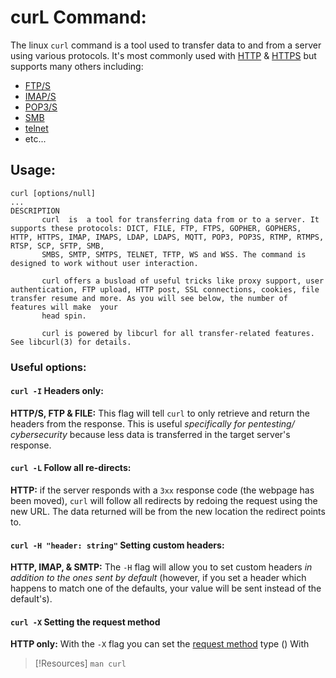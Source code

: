 
# curL Command:
The linux `curl` command is a tool used to transfer data to and from a server using various protocols. It's most commonly used with [HTTP](/networking/protocols/HTTP.md) & [HTTPS](/networking/protocols/HTTPS.md) but supports many others including:
- [FTP/S](/networking/protocols/FTP.md)
- [IMAP/S](/networking/protocols/IMAP.md)
- [POP3/S](/networking/protocols/POP3.md)
- [SMB](/networking/protocols/SMB.md)
- [telnet](/networking/protocols/telnet.md)
- etc...
## Usage:
```
curl [options/null]
...
DESCRIPTION
       curl  is  a tool for transferring data from or to a server. It supports these protocols: DICT, FILE, FTP, FTPS, GOPHER, GOPHERS, HTTP, HTTPS, IMAP, IMAPS, LDAP, LDAPS, MQTT, POP3, POP3S, RTMP, RTMPS, RTSP, SCP, SFTP, SMB,
       SMBS, SMTP, SMTPS, TELNET, TFTP, WS and WSS. The command is designed to work without user interaction.

       curl offers a busload of useful tricks like proxy support, user authentication, FTP upload, HTTP post, SSL connections, cookies, file transfer resume and more. As you will see below, the number of features will make  your
       head spin.

       curl is powered by libcurl for all transfer-related features. See libcurl(3) for details.
```
### Useful options:
#### `curl -I` Headers only:
**HTTP/S, FTP & FILE:** This flag will tell `curl` to only retrieve and return the headers from the response. This is useful *specifically for pentesting/ cybersecurity* because less data is transferred in the target server's response.
#### `curl -L` Follow all re-directs:
**HTTP:** if the server responds with a `3xx` response code (the webpage has been moved), `curl` will follow all redirects by redoing the request using the new URL. The data returned will be from the new location the redirect points to. 
#### `curl -H "header: string"` Setting custom headers:
**HTTP, IMAP, & SMTP:** The `-H` flag will allow you to set custom headers *in addition to the ones sent by default* (however, if you set a header which happens to match one of the defaults, your value will be sent instead of the default's).
#### `curl -X` Setting the request method
**HTTP only:** With the `-X` flag you can set the [request method](www/HTTP-request.md) type ()
With

> [!Resources]
> `man curl`

